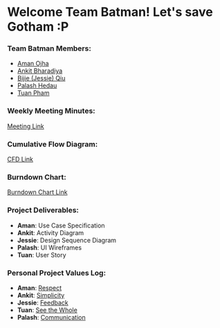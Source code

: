 # Welcome Team Batman! Let's save Gotham :P
### Team Batman Members:
- [Aman Ojha](https://github.com/amanvojha)
- [Ankit Bharadiya](https://github.com/asbharadiya)
- [Bijie (Jessie) Qiu](https://github.com/jessieqiu)
- [Palash Hedau](https://github.com/palashhedau)
- [Tuan Pham](https://github.com/ttpham0111)

### Weekly Meeting Minutes:
[Meeting Link](MINUTES_OF_MEETING.md)

### Cumulative Flow Diagram:
[CFD Link](https://docs.google.com/a/sjsu.edu/spreadsheets/d/1yeUd_XgQ2K1DcWozzRqyIWE--iZSVyfMr1UxYcWPbS8/edit?usp=sharing)

### Burndown Chart:
[Burndown Chart Link](https://docs.google.com/a/sjsu.edu/spreadsheets/d/1TlPaDvLgCWB298bBqbqU9Rbumqsl3GHW7RlznKsTGT0/edit?usp=sharing)


### Project Deliverables:
- **Aman**: Use Case Specification
- **Ankit**: Activity Diagram
- **Jessie**: Design Sequence Diagram
- **Palash**: UI Wireframes
- **Tuan**: User Story

### Personal Project Values Log:
- **Aman**: [Respect](RESPECT.md)
- **Ankit**: [Simplicity](SIMPLICITY.md)
- **Jessie**: [Feedback](FEEDBACK.md)
- **Tuan**: [See the Whole](SEE_THE_WHOLE.md)
- **Palash**: [Communication](COMMUNICATION.md)

